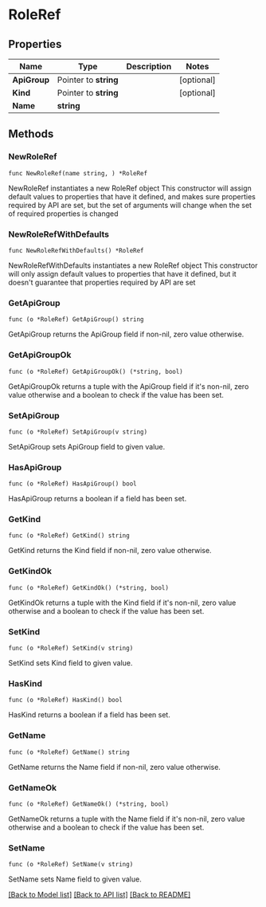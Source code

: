 # RoleRef

## Properties

Name | Type | Description | Notes
------------ | ------------- | ------------- | -------------
**ApiGroup** | Pointer to **string** |  | [optional] 
**Kind** | Pointer to **string** |  | [optional] 
**Name** | **string** |  | 

## Methods

### NewRoleRef

`func NewRoleRef(name string, ) *RoleRef`

NewRoleRef instantiates a new RoleRef object
This constructor will assign default values to properties that have it defined,
and makes sure properties required by API are set, but the set of arguments
will change when the set of required properties is changed

### NewRoleRefWithDefaults

`func NewRoleRefWithDefaults() *RoleRef`

NewRoleRefWithDefaults instantiates a new RoleRef object
This constructor will only assign default values to properties that have it defined,
but it doesn't guarantee that properties required by API are set

### GetApiGroup

`func (o *RoleRef) GetApiGroup() string`

GetApiGroup returns the ApiGroup field if non-nil, zero value otherwise.

### GetApiGroupOk

`func (o *RoleRef) GetApiGroupOk() (*string, bool)`

GetApiGroupOk returns a tuple with the ApiGroup field if it's non-nil, zero value otherwise
and a boolean to check if the value has been set.

### SetApiGroup

`func (o *RoleRef) SetApiGroup(v string)`

SetApiGroup sets ApiGroup field to given value.

### HasApiGroup

`func (o *RoleRef) HasApiGroup() bool`

HasApiGroup returns a boolean if a field has been set.

### GetKind

`func (o *RoleRef) GetKind() string`

GetKind returns the Kind field if non-nil, zero value otherwise.

### GetKindOk

`func (o *RoleRef) GetKindOk() (*string, bool)`

GetKindOk returns a tuple with the Kind field if it's non-nil, zero value otherwise
and a boolean to check if the value has been set.

### SetKind

`func (o *RoleRef) SetKind(v string)`

SetKind sets Kind field to given value.

### HasKind

`func (o *RoleRef) HasKind() bool`

HasKind returns a boolean if a field has been set.

### GetName

`func (o *RoleRef) GetName() string`

GetName returns the Name field if non-nil, zero value otherwise.

### GetNameOk

`func (o *RoleRef) GetNameOk() (*string, bool)`

GetNameOk returns a tuple with the Name field if it's non-nil, zero value otherwise
and a boolean to check if the value has been set.

### SetName

`func (o *RoleRef) SetName(v string)`

SetName sets Name field to given value.



[[Back to Model list]](../README.md#documentation-for-models) [[Back to API list]](../README.md#documentation-for-api-endpoints) [[Back to README]](../README.md)


